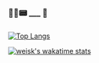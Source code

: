 
###
###
### 🤹‍♀️📟 ___ 📡
###

[![Top Langs](https://github-readme-stats.vercel.app/api/top-langs/?username=weisk&langs_count=10&layout=compact)](https://github.com/weisk/github-readme-stats)

[![weisk's wakatime stats](https://github-readme-stats.vercel.app/api/wakatime?username=weisk)](https://github.com/weisk/github-readme-stats)

